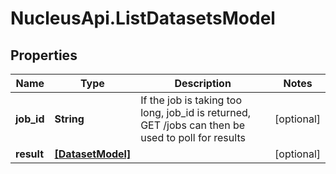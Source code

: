 # NucleusApi.ListDatasetsModel

## Properties
Name | Type | Description | Notes
------------ | ------------- | ------------- | -------------
**job_id** | **String** | If the job is taking too long, job_id is returned, GET /jobs can then be used to poll for results | [optional] 
**result** | [**[DatasetModel]**](DatasetModel.md) |  | [optional] 


